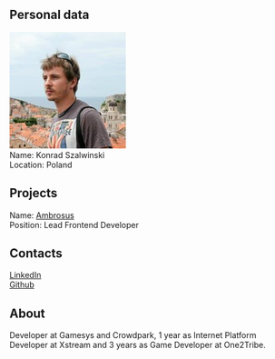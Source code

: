## Personal data
![ photo](photo/konrad_szalwinski.jpg)  
Name: Konrad Szalwinski  
Location: Poland
## Projects 
Name: [Ambrosus](../projects/ambrosus.md)  
Position: Lead Frontend Developer 
## Contacts
[LinkedIn](https://www.linkedin.com/in/konradszalwinski/)  
[Github](https://github.com/PunkSage)  
## About
Developer at Gamesys and Crowdpark, 1 year as Internet Platform Developer at Xstream and 3 years as Game Developer at One2Tribe.
